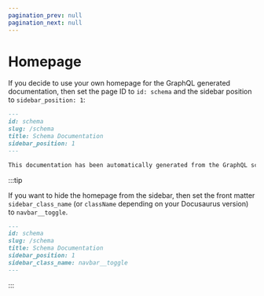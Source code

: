 ```yaml
---
pagination_prev: null
pagination_next: null
---
```


# Homepage

If you decide to use your own homepage for the GraphQL generated documentation, then set the page ID to `id: schema` and the sidebar position to `sidebar_position: 1`:

```markdown {2,5}
---
id: schema
slug: /schema
title: Schema Documentation
sidebar_position: 1
---

This documentation has been automatically generated from the GraphQL schema.
```

:::tip

If you want to hide the homepage from the sidebar, then set the front matter `sidebar_class_name` (or `className` depending on your Docusaurus version) to `navbar__toggle`.

```markdown {6}
---
id: schema
slug: /schema
title: Schema Documentation
sidebar_position: 1
sidebar_class_name: navbar__toggle
---
```

:::
